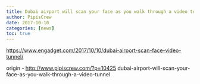 ```yaml
---
title: Dubai airport will scan your face as you walk through a video tunnel
author: PipisCrew
date: 2017-10-10
categories: [news]
toc: true
---
```


https://www.engadget.com/2017/10/10/dubai-airport-scan-face-video-tunnel/

origin - http://www.pipiscrew.com/?p=10425 dubai-airport-will-scan-your-face-as-you-walk-through-a-video-tunnel